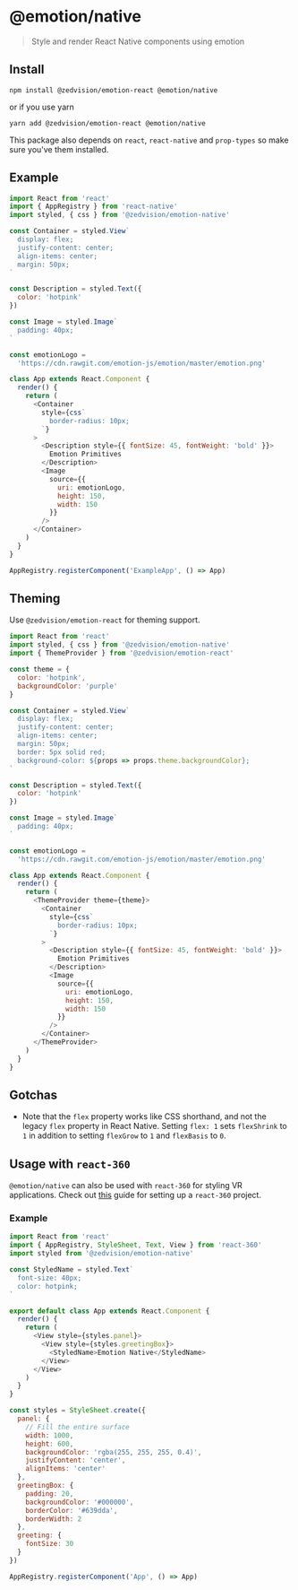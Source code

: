 # @emotion/native

> Style and render React Native components using emotion

## Install

```
npm install @zedvision/emotion-react @emotion/native
```

or if you use yarn

```
yarn add @zedvision/emotion-react @emotion/native
```

This package also depends on `react`, `react-native` and `prop-types` so make sure you've them installed.

## Example

```js
import React from 'react'
import { AppRegistry } from 'react-native'
import styled, { css } from '@zedvision/emotion-native'

const Container = styled.View`
  display: flex;
  justify-content: center;
  align-items: center;
  margin: 50px;
`

const Description = styled.Text({
  color: 'hotpink'
})

const Image = styled.Image`
  padding: 40px;
`

const emotionLogo =
  'https://cdn.rawgit.com/emotion-js/emotion/master/emotion.png'

class App extends React.Component {
  render() {
    return (
      <Container
        style={css`
          border-radius: 10px;
        `}
      >
        <Description style={{ fontSize: 45, fontWeight: 'bold' }}>
          Emotion Primitives
        </Description>
        <Image
          source={{
            uri: emotionLogo,
            height: 150,
            width: 150
          }}
        />
      </Container>
    )
  }
}

AppRegistry.registerComponent('ExampleApp', () => App)
```

## Theming

Use `@zedvision/emotion-react` for theming support.

```js
import React from 'react'
import styled, { css } from '@zedvision/emotion-native'
import { ThemeProvider } from '@zedvision/emotion-react'

const theme = {
  color: 'hotpink',
  backgroundColor: 'purple'
}

const Container = styled.View`
  display: flex;
  justify-content: center;
  align-items: center;
  margin: 50px;
  border: 5px solid red;
  background-color: ${props => props.theme.backgroundColor};
`

const Description = styled.Text({
  color: 'hotpink'
})

const Image = styled.Image`
  padding: 40px;
`

const emotionLogo =
  'https://cdn.rawgit.com/emotion-js/emotion/master/emotion.png'

class App extends React.Component {
  render() {
    return (
      <ThemeProvider theme={theme}>
        <Container
          style={css`
            border-radius: 10px;
          `}
        >
          <Description style={{ fontSize: 45, fontWeight: 'bold' }}>
            Emotion Primitives
          </Description>
          <Image
            source={{
              uri: emotionLogo,
              height: 150,
              width: 150
            }}
          />
        </Container>
      </ThemeProvider>
    )
  }
}
```

## Gotchas

- Note that the `flex` property works like CSS shorthand, and not the legacy `flex` property in React Native. Setting `flex: 1` sets `flexShrink` to `1` in addition to setting `flexGrow` to `1` and `flexBasis` to `0`.

## Usage with `react-360`

`@emotion/native` can also be used with `react-360` for styling VR applications. Check out [this](https://facebook.github.io/react-360/docs/setup.html) guide for setting up a `react-360` project.

### Example

```js
import React from 'react'
import { AppRegistry, StyleSheet, Text, View } from 'react-360'
import styled from '@zedvision/emotion-native'

const StyledName = styled.Text`
  font-size: 40px;
  color: hotpink;
`

export default class App extends React.Component {
  render() {
    return (
      <View style={styles.panel}>
        <View style={styles.greetingBox}>
          <StyledName>Emotion Native</StyledName>
        </View>
      </View>
    )
  }
}

const styles = StyleSheet.create({
  panel: {
    // Fill the entire surface
    width: 1000,
    height: 600,
    backgroundColor: 'rgba(255, 255, 255, 0.4)',
    justifyContent: 'center',
    alignItems: 'center'
  },
  greetingBox: {
    padding: 20,
    backgroundColor: '#000000',
    borderColor: '#639dda',
    borderWidth: 2
  },
  greeting: {
    fontSize: 30
  }
})

AppRegistry.registerComponent('App', () => App)
```
